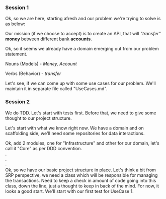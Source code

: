### Session 1
Ok, so we are here, starting afresh and our problem we're trying to solve is as below:
 
Our mission (if we choose to accept) is to create an API, that will _"transfer"_ **money** between different bank **accounts**.

Ok, so it seems we already have a domain emerging out from our problem statement.

Nouns (Models) - _Money, Account_

Verbs (Behavior) - _transfer_

Let's see, if we can come up with some use cases for our problem. We'll maintain it in separate file called "UseCases.md".

### Session 2

We do TDD. Let's start with tests first. Before that, we need to give some thought to our project structure.

Let's start with what we know right now. We have a domain and on scaffolding side, we'll need some repositories for data interactions. 

Ok, add 2 modules, one for "Infrastructure" and other for our domain, let's call it "Core" as per DDD convention.  
.  
.  
.  
Ok, so we have our basic project structure in place. Let's think a bit from SRP perspective, we need a class which will be responsible for managing the transactions. Need to keep a check in amount of code going into this class, down the line, just a thought to keep in back of the mind. For now, it looks a good start. We'll start with our first test for UseCase 1.


